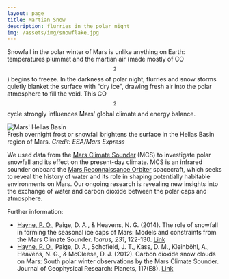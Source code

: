 ```yaml
---
layout: page
title: Martian Snow
description: flurries in the polar night
img: /assets/img/snowflake.jpg
---
```


Snowfall in the polar winter of Mars is unlike anything on Earth: temperatures
plummet and the martian air (made mostly of CO$$_2$$) begins to freeze.
In the darkness of polar night, flurries and snow storms quietly blanket
the surface with "dry ice", drawing fresh air into the polar atmosphere to fill the
void. This CO$$_2$$ cycle strongly influences Mars' global climate
and energy balance.

<div class="img_row">
    <img class="col three" src="{{ site.baseurl }}/assets/img/mars-hellas.jpg" alt="Mars' Hellas Basin" title="mars-hellas"/>
</div>
<div class="col three caption">
  Fresh overnight frost or snowfall brightens the surface in the Hellas Basin region of Mars. <i>Credit: ESA/Mars Express</i>
</div>

We used data from the <a href="https://www.nasa.gov/mission_pages/MRO/spacecraft/sc-instru-mcs.html">
Mars Climate Sounder</a> (MCS) to investigate polar snowfall and its effect on the
present-day climate. MCS is an infrared sounder onboard the
<a href="https://www.nasa.gov/mission_pages/MRO/main/index.html">Mars Reconnaissance Orbiter</a>
spacecraft, which seeks to reveal the history of water and its role in shaping
potentially habitable environments on Mars. Our ongoing research is revealing
new insights into the exchange of water and carbon dioxide between the polar caps
and atmosphere.

Further information:
<div class="publications">
<ul>
<li><u>Hayne, P. O.</u>, Paige, D. A., & Heavens, N. G. (2014). The role of snowfall in forming the seasonal ice caps of Mars: Models and constraints from the Mars Climate Sounder. <i>Icarus, 231</i>, 122-130.
<a href="https://www.sciencedirect.com/science/article/pii/S0019103513004491">Link</a></li>
<li><u>Hayne, P. O.</u>, Paige, D. A., Schofield, J. T., Kass, D. M., Kleinböhl, A., Heavens, N. G., & McCleese, D. J. (2012). Carbon dioxide snow clouds on Mars: South polar winter observations by the Mars Climate Sounder. Journal of Geophysical Research: Planets, 117(E8).
<a href="http://onlinelibrary.wiley.com/doi/10.1029/2011JE004040/full" target="\_blank">Link</a></li>
</ul>
</div>
